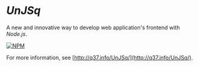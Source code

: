 # *UnJSq*

A new and innovative way to develop web application's frontend with *Node.js*.

[![NPM](https://nodei.co/npm/unjsq.png)](https://nodei.co/npm/unjsq/)

For more information, see [http://q37.info/UnJSq/](http://q37.info/UnJSq/).